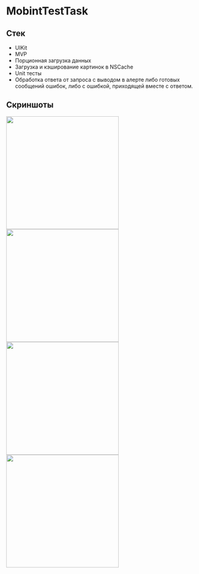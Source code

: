 # MobintTestTask
## Стек
* UIKit
* MVP
* Порционная загрузка данных
* Загрузка и кэширование картинок в NSCache
* Unit тесты
* Обработка ответа от запроса с выводом в алерте либо готовых сообщений ошибок, либо с ошибкой, приходящей вместе с ответом.
## Скриншоты 

 <img src=https://github.com/romSplim/MobintTestTask/assets/97897601/f0c45c19-3051-45dd-9520-7ef4709b8604 width="300"> <img src=https://github.com/romSplim/MobintTestTask/assets/97897601/f42f2d88-f2f1-49c2-ad4a-52e2e255944e width="300"> <img src=https://github.com/romSplim/MobintTestTask/assets/97897601/650fa0a4-ad94-4b71-ae98-02991b92538b width="300"> <img src=https://github.com/romSplim/MobintTestTask/assets/97897601/f0d13f56-3b61-406f-98f1-5757b0fd7b83 width="300">


